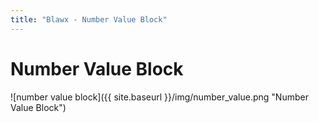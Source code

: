 ```yaml
---
title: "Blawx - Number Value Block"
---
```

# Number Value Block
![number value block]({{ site.baseurl }}/img/number_value.png "Number Value Block")